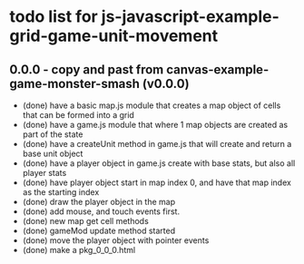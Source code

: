 # todo list for js-javascript-example-grid-game-unit-movement

## 0.0.0 - copy and past from canvas-example-game-monster-smash (v0.0.0)
* (done) have a basic map.js module that creates a map object of cells that can be formed into a grid
* (done) have a game.js module that where 1 map objects are created as part of the state
* (done) have a createUnit method in game.js that will create and return a base unit object
* (done) have a player object in game.js create with base stats, but also all player stats
* (done) have player object start in map index 0, and have that map index as the starting index
* (done) draw the player object in the map
* (done) add mouse, and touch events first.
* (done) new map get cell methods
* (done) gameMod update method started
* (done) move the player object with pointer events
* (done) make a pkg_0_0_0.html
